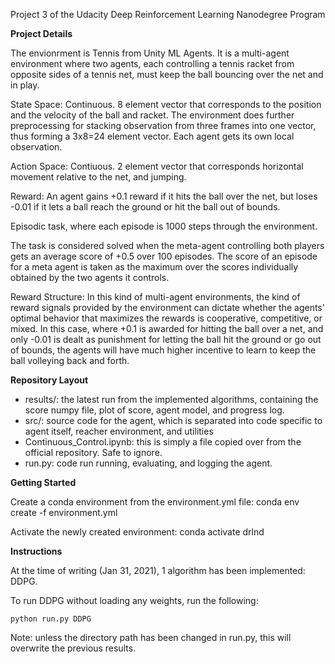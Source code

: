 Project 3 of the Udacity Deep Reinforcement Learning Nanodegree Program

**Project Details**

The envionrment is Tennis from Unity ML Agents. It is a multi-agent environment where two agents, each controlling a tennis racket from opposite sides of a tennis net, must keep the ball bouncing over the net and in play.

State Space: Continuous. 8 element vector that corresponds to the position and the velocity of the ball and racket. The environment does further preprocessing for stacking observation from three frames into one vector, thus forming a 3x8=24 element vector. Each agent gets its own local observation. 

Action Space: Contiuous. 2 element vector that corresponds horizontal movement relative to the net, and jumping.

Reward: An agent gains +0.1 reward if it hits the ball over the net, but loses -0.01 if it lets a ball reach the ground or hit the ball out of bounds. 

Episodic task, where each episode is 1000 steps through the environment. 

The task is considered solved when the meta-agent controlling both players gets an average score of +0.5 over 100 episodes. The score of an episode for a meta agent is taken as the maximum over the scores individually obtained by the two agents it controls.

Reward Structure:
In this kind of multi-agent environments, the kind of reward signals provided by the environment can dictate whether the agents' optimal behavior that maximizes the rewards is cooperative, competitive, or mixed. In this case, where +0.1 is awarded for hitting the ball over a net, and only -0.01 is dealt as punishment for letting the ball hit the ground or go out of bounds, the agents will have much higher incentive to learn to keep the ball volleying back and forth.


**Repository Layout**
- results/: the latest run from the implemented algorithms, containing the score numpy file, plot of score, agent model, and progress log. 
- src/: source code for the agent, which is separated into code specific to agent itself, reacher environment, and utilities
- Continuous_Control.ipynb: this is simply a file copied over from the official repository. Safe to ignore.
- run.py: code run running, evaluating, and logging the agent. 

**Getting Started** 

Create a conda environment from the environment.yml file:
conda env create -f environment.yml

Activate the newly created environment:
conda activate drlnd

**Instructions**

At the time of writing (Jan 31, 2021), 1 algorithm has been implemented: DDPG.

To run DDPG without loading any weights, run the following:
```
python run.py DDPG
```
Note: unless the directory path has been changed in run.py, this will overwrite the previous results.

